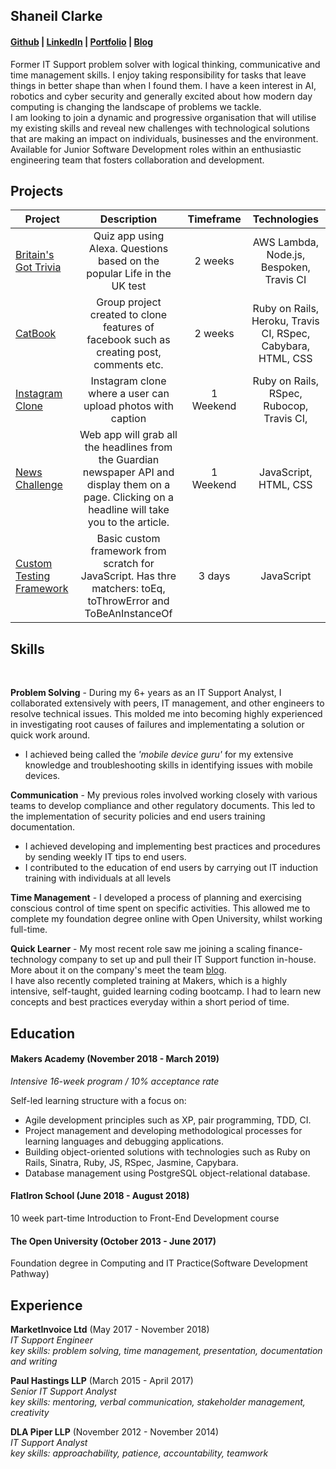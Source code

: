 ## Shaneil Clarke 
#### [Github](https://github.com/learningtocode101) | [LinkedIn](https://www.linkedin.com/in/shaneil-c-85284568/) | [Portfolio](https://learningtocode101.github.io/clarkesh/) | [Blog](https://medium.com/@shaneilske)

Former IT Support problem solver with logical thinking, communicative and time management skills. I enjoy taking responsibility for tasks that leave things in better shape than when I found them. I have a keen interest in AI, robotics and cyber security and generally excited about how modern day computing is changing the landscape of problems we tackle.   
I am looking to join a dynamic and progressive organisation that will utilise my existing skills and reveal new challenges with technological solutions that are making an impact on individuals, businesses and the environment.   
Available for Junior Software Development roles within an enthusiastic engineering team that fosters collaboration and development. 

## Projects
| Project           | Description              | Timeframe |Technologies
| ----------------- |:------------------------:|:---------:|:---------:|
| [Britain's Got Trivia](https://github.com/learningtocode101/alexa_node_js_quiz)| Quiz app using Alexa. Questions based on the popular Life in the UK test | 2 weeks | AWS Lambda, Node.js, Bespoken, Travis CI| 
| [CatBook](https://github.com/learningtocode101/acebook-team-cats)| Group project created to clone features of facebook such as creating post, comments etc.| 2 weeks | Ruby on Rails, Heroku, Travis CI, RSpec, Cabybara, HTML, CSS |
| [Instagram Clone](https://github.com/learningtocode101/instagram) | Instagram clone where a user can upload photos with caption| 1 Weekend| Ruby on Rails, RSpec, Rubocop, Travis CI, |
| [News Challenge](https://github.com/learningtocode101/news-summary-challenge) | Web app will grab all the headlines from the Guardian newspaper API and display them on a page. Clicking on a headline will take you to the article.| 1 Weekend| JavaScript, HTML, CSS |
| [Custom Testing Framework](https://github.com/learningtocode101/custom_framework) | Basic custom framework from scratch for JavaScript. Has thre matchers: toEq, toThrowError and ToBeAnInstanceOf| 3 days | JavaScript |

## Skills
<a href="https://sourcerer.io/learningtocode101"><img src="https://img.shields.io/badge/JavaScript-212%20commits-orange.svg" alt=""></a> 
<a href="https://sourcerer.io/learningtocode101"><img src="https://img.shields.io/badge/Ruby-344%20commits-orange.svg" alt=""></a>
<a href="https://sourcerer.io/learningtocode101"><img src="https://img.shields.io/badge/HTML-175%20commits-orange.svg" alt=""></a>
<a href="https://sourcerer.io/learningtocode101"><img src="https://img.shields.io/badge/CSS-245%20commits-orange.svg" alt=""></a>

**Problem Solving** - During my 6+ years as an IT Support Analyst, I collaborated extensively with peers, IT management, and other engineers to resolve technical issues. This molded me into becoming highly experienced in investigating root causes of failures and implementating a solution or quick work around.
* I achieved being called the *'mobile device guru'* for my extensive knowledge and troubleshooting skills in identifying issues with mobile devices.   

**Communication** - My previous roles involved working closely with various teams to develop compliance and other regulatory documents. This led to the implementation of security policies and end users training documentation.
- I achieved developing and implementing best practices and procedures by sending weekly IT tips to end users.
- I contributed to the education of end users by carrying out IT induction training with individuals at all levels 

**Time Management** - I developed a process of planning and exercising conscious control of time spent on specific activities. This allowed me to complete my foundation degree online with Open University, whilst working full-time.

**Quick Learner** - My most recent role saw me joining a scaling finance-technology company to set up and pull their IT Support function in-house. More about it on the company's meet the team [blog](https://blog.marketinvoice.com/2018/09/05/marketinvoice-shaneil-clarke/).  
I have also recently completed training at Makers, which is a highly intensive, self-taught, guided learning coding bootcamp. I had to learn new concepts and best practices everyday within a short period of time.

## Education

#### Makers Academy (November 2018 - March 2019)
*Intensive 16-week program / 10% acceptance rate*  

Self-led learning structure with a focus on:
- Agile development principles such as XP, pair programming, TDD, CI.  
- Project management and developing methodological processes for learning languages and debugging applications.  
- Building object-oriented solutions with technologies such as Ruby on Rails, Sinatra, Ruby, JS, RSpec, Jasmine, Capybara.  
- Database management using PostgreSQL object-relational database. 

#### FlatIron School (June 2018 - August 2018)
10 week part-time Introduction to Front-End Development course

#### The Open University (October 2013 - June 2017)
Foundation degree in Computing and IT Practice(Software Development Pathway)

## Experience

**MarketInvoice Ltd** (May 2017 - November 2018)    
*IT Support Engineer*  
*key skills: problem solving, time management, presentation, documentation and writing*

**Paul Hastings LLP** (March 2015 - April 2017)   
*Senior IT Support Analyst*   
*key skills: mentoring, verbal communication, stakeholder management, creativity*

**DLA Piper LLP** (November 2012 - November 2014)   
*IT Support Analyst*  
*key skills: approachability, patience, accountability, teamwork*
